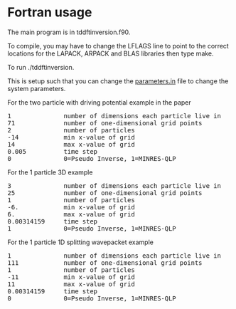 # Fortran usage

The main program is in tddftinversion.f90. 

To compile, you may have to change the LFLAGS line to point to the correct locations for the LAPACK, ARPACK and BLAS libraries then type make.

To run ./tddftinversion.

This is setup such that you can change the [parameters.in](parameters.in) file to change the system parameters.

For the two particle with driving potential example in the paper
<pre>
1              number of dimensions each particle live in  
71             number of one-dimensional grid points  
2              number of particles  
-14            min x-value of grid    
14             max x-value of grid    
0.005          time step  
0              0=Pseudo Inverse, 1=MINRES-QLP  
</pre>

For the 1 particle 3D example
<pre>
3              number of dimensions each particle live in  
25             number of one-dimensional grid points  
1              number of particles  
-6.            min x-value of grid  
6.             max x-value of grid  
0.00314159     time step  
1              0=Pseudo Inverse, 1=MINRES-QLP  
</pre>

For the 1 particle 1D splitting wavepacket example
<pre>
1              number of dimensions each particle live in  
111            number of one-dimensional grid points  
1              number of particles  
-11            min x-value of grid  
11             max x-value of grid  
0.00314159     time step  
0              0=Pseudo Inverse, 1=MINRES-QLP  
</pre>
